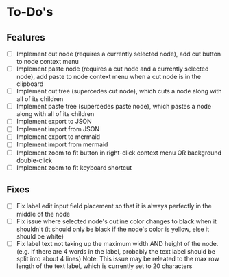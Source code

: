 # To-Do's

## Features 
- [ ] Implement cut node (requires a currently selected node), add cut button to node context menu
- [ ] Implement paste node (requires a cut node and a currently selected node), add paste to node context menu when a cut node is in the clipboard
- [ ] Implement cut tree (supercedes cut node), which cuts a node along with all of its children
- [ ] Implement paste tree (supercedes paste node), which pastes a node along with all of its children
- [ ] Implement export to JSON
- [ ] Implement import from JSON
- [ ] Implement export to mermaid
- [ ] Implement import from mermaid
- [ ] Implement zoom to fit button in right-click context menu OR background double-click
- [ ] Implement zoom to fit keyboard shortcut

## Fixes
- [ ] Fix label edit input field placement so that it is always perfectly in the middle of the node
- [ ] Fix issue where selected node's outline color changes to black when it shouldn't (it should only be black if the node's color is yellow, else it should be white)
- [ ] Fix label text not taking up the maximum width AND height of the node. (e.g. if there are 4 words in the label, probably the text label should be split into about 4 lines) Note: This issue may be releated to the max row length of the text label, which is currently set to 20 characters